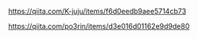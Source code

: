 https://qiita.com/K-juju/items/f6d0eedb9aee5714cb73

https://qiita.com/po3rin/items/d3e016d01162e9d9de80
